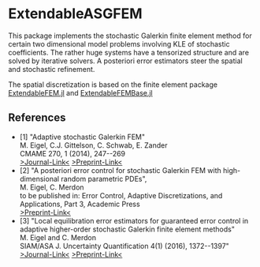 # ExtendableASGFEM

This package implements the stochastic Galerkin finite element method for certain two dimensional
model problems involving KLE of stochastic coefficients. The rather huge systems have a tensorized
structure and are solved by iterative solvers. A posteriori error estimators steer the spatial
and stochastic refinement.

The spatial discretization is based on the finite element package [ExtendableFEM.jl](https://github.com/WIAS-PDELib/ExtendableFEM.jl) and [ExtendableFEMBase.jl](https://github.com/WIAS-PDELib/ExtendableFEMBase.jl)


## References

- [1]   "Adaptive stochastic Galerkin FEM"\
        M. Eigel, C.J. Gittelson, C. Schwab, E. Zander\
        CMAME 270, 1 (2014), 247--269\
        [>Journal-Link<](https://www.doi.org/10.1016/J.CMA.2013.11.015)
        [>Preprint-Link<](https://www.research-collection.ethz.ch/handle/20.500.11850/154941)
- [2]   "A posteriori error control for stochastic Galerkin FEM with high-dimensional random parametric PDEs",\
        M. Eigel, C. Merdon\
        to be published in: Error Control, Adaptive Discretizations, and Applications, Part 3, Academic Press\
        [>Preprint-Link<](https://www.wias-berlin.de/publications/wias-publ/run.jsp?template=abstract&type=Preprint&year=&number=3174)
- [3]   "Local equilibration error estimators for guaranteed error control in adaptive higher-order stochastic  Galerkin finite element methods"\
        M. Eigel and C. Merdon\
        SIAM/ASA J. Uncertainty Quantification 4(1) (2016), 1372--1397"\
        [>Journal-Link<](https://epubs.siam.org/doi/10.1137/15M102188X)
        [>Preprint-Link<](http://www.wias-berlin.de/publications/wias-publ/run.jsp?template=abstract&type=Preprint&year=2014&number=1997)
